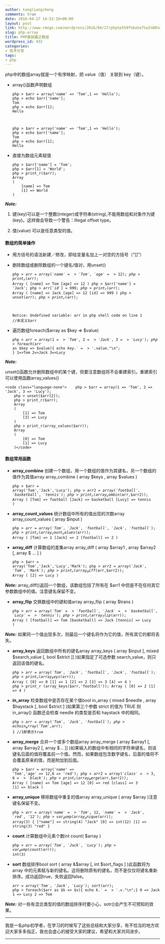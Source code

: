```yaml
---
author: tangliangcheng
comments: true
date: 2016-04-27 14:52:19+00:00
layout: post
link: http://www.rmogo.com/wordpress/2016/04/27/php%e5%9f%ba%e7%a1%80%e7%af%87%e4%b9%8b%e6%95%b0%e7%bb%84/
slug: php-array
title: PHP基础篇之数组
wordpress_id: 432
categories:
- 技术分享
tags:
- php
---
```


php中的数组array就是一个有序映射，把 value（值） 关联到 key（键）。




  * array()函数声明数组


        php > $arr = array('name' => 'Tom',1 => 'Hello');
        php > echo $arr['name'];
        Tom
        php > echo $arr[1];
        Hello


    
        php > $arr = array('name' => 'Tom',1 => 'Hello');
        php > echo $arr['name'];
        Tom
        php > echo $arr[1];
        Hello





    
  * 直接为数组元素赋值




    
        php > $arr['name'] = 'Tom';
        php > $arr[1] = 'World';
        php > print_r($arr);
        Array
        (
            [name] => Tom
            [1] => World
        )







**_Note:_**




    
  1. 键(key)可以是一个整数(integer)或字符串(string),不能用数组和对象作为键(key)。这样做会导致一个警告：Illegal offset type。

    
  2. 值(value) 可以是任意类型的值。





#### 数组的简单操作






    
  * 用方括号的语法新建／修改，即给变量名加上一对空的方括号（“[]”）

    
  * 删除数组或删除数组的一个键名/值对，用unset()




    
    <code class="language-none">php > $arr = array('name' => 'Tom','age' => 12);
    php > print_r($arr);
    Array
    (
        [name] => Tom
        [age] => 12
    )
    php > $arr['name'] = 'Jack';
    php > $arr['id'] = 999;
    php > print_r($arr);
    Array
    (
        [name] => Jack
        [age] => 12
        [id] => 999
    )
    php > unset($arr);
    php > print_r($arr);
    
    Notice: Undefined variable: arr in php shell code on line 1 //未定义$arr</code>





    
  * 遍历数组foreach($array as $key => $value)




    
    <code class="language-none">php > $arr = array(1 => 'Tom', 2 => 'Jack', 3 => 'Lucy');
    php > foreach($arr as $key => $value){
            echo $key.'=>'.$value."\n";
            }
    1=>Tom
    2=>Jack
    3=>Lucy</code>







**_Note:_**

unset()函数允许删除数组中的某个键，但要注意数组将不会重建索引。重建索引可以使用函数array_values()





    
    <code class="language-none">    php > $arr = array(1 => 'Tom', 2 => 'Jack', 3 => 'Lucy');
        php > unset($arr[2]);
        php > print_r($arr);
        Array
        (
            [1] => Tom
            [3] => Lucy
        )
        php > print_r(array_values($arr));
        Array
        (
            [0] => Tom
            [1] => Lucy
        )</code>








#### 数组常用函数






    
  * **array_combine** 创建一个数组，用一个数组的值作为其键名，另一个数组的值作为其值array array_combine ( array $keys , array $values )




    
    <code class="language-none">php > $arr = array('Tom','Jack','Lucy');
    php > $arr2 = array('football','basketball','tennis');
    php > print_r(array_combin($arr,$arr2));
    Array
    (
        [Tom] => football
        [Jack] => basketball
        [Lucy] => tennis
    )</code>





    
  * **array_count_values** 统计数组中所有的值出现的次数array array_count_values ( array $input )




    
    <code class="language-none">php > $arr = array('Tom','Jack','football','Jack','football');
    php > print_r(array_count_values($arr));
    Array
    (
        [Tom] => 1
        [Jack] => 2
        [football] => 2
    )   </code>





    
  * **array_diff** 计算数组的差集array array_diff ( array $array1 , array $array2 [, array $ ... ] )




    
    <code class="language-none">php > $arr = array('Tom','Jack','Lucy','Mark');
    php > $arr2 = array('Jack','Tom','Mark');
    php > print_r( array_diff($arr,$arr2));
    Array
    (
        [2] => Lucy
    )</code>





**_Note:_** array_diff()返回一个数组，该数组包括了所有在 $arr1 中但是不在任何其它参数数组中的值。注意键名保留不变。

    
  * **array_flip** 交换数组中的键和值array array_flip ( array $trans )




    
    <code class="language-none">php > $arr = array('Tom' => 'football','Jack' => 'basketball','Lucy' =>         'tennis');
    php > print_r (array_flip($arr));
    Array
    (
        [football] => Tom
        [basketball] => Jack
        [tennis] => Lucy
    )</code>





**_Note:_** 如果同一个值出现多次，则最后一个键名将作为它的值，所有其它的都将丢失。

    
  * **array_keys** 返回数组中所有的键名array array_keys ( array $input [, mixed $search_value [, bool $strict ]] )如果指定了可选参数 search_value，则只返回该值的键名。




    
    <code class="language-none">php > $arr = array('Tom','Jack','football','Jack','football');
    php > print_r (array_keys($arr));
    Array
    (
        [0] => 0
        [1] => 1
        [2] => 2
        [3] => 3
        [4] => 4
    )
    php > print_r (array_keys($arr,'football'));
    Array
    (
        [0] => 2
        [1] => 4
    )</code>





    
  * **in_array** 检查数组中是否存在某个值bool in_array ( mixed $needle , array $haystack [, bool $strict ] )如果第三个参数 strict 的值为 TRUE 则 in_array() 函数还会检查 needle 的类型是否和 haystack 中的相同。




    
    <code class="language-none">php > $arr = array('Tom','Jack','football');
    php > echo in_array('Tom',$arr);
    1 //1即表示true</code>





    
  * **array_merge** 合并一个或多个数组array array_merge ( array $array1 [, array $array2 [, array $... ]] )如果输入的数组中有相同的字符串键名，则该键名后面的值将覆盖前一个值。然而，如果数组包含数字键名，后面的值将不会覆盖原来的值，而是附加到后面。




    
    <code class="language-none">php > $arr = array('name' => 'Tom','age' => 12,6 => 'red');
    php > $arr2 = array('class' => 3, 6 => 'black');
    php > print_r ( array_merge($arr,$arr2));
    Array
    (
        [name] => Tom
        [age] => 12
        [0] => red
        [class] => 3
        [1] => black
    )</code>





    
  * **array_unique** 移除数组中重复的值array array_unique ( array $array )注意键名保留不变。




    
    <code class="language-none">php > $arr = array('name' => 'Tom', 12,'name' => 'Jack','red','12');
    php > var_dump(array_unique($arr));
    array(3) {
        ["name"] => string(4) "Jack"
        [0] => int(12)
        [1] => string(3) "red"
    }</code>





    
  * **count** 计算数组中元素个数int count( $array )




    
    <code class="language-none">php > $arr = array('Tom','Jack','Lucy');
    php > var_dump(count($arr));
    int(3)</code>





    
  * **sort** 数组排序bool sort ( array &$array [, int $sort_flags ] )此函数将为 array 中的元素赋与新的键名。这将删除原有的键名，而不是仅仅将键名重新排序。成功返回true，失败返回false。




    
    <code class="language-none">$arr = array('Tom','Jack','Lucy');
    sort($arr);
    php > foreach($arr as $k => $v){ echo $k.' => '.$v."\n";}
    0 => Jack
    1 => Lucy
    2 => Tom</code>





**_Note:_** 对一些有混合类型的值的数组排序时要小心，sotr()会产生不可预知的效果。





* * *



我是一名php初学者，在学习的时候写了这些总结和大家分享，有不恰当的地方欢迎大家多多指正，我也会虚心的接受大家的建议，希望和大家共同进步。



* * *
